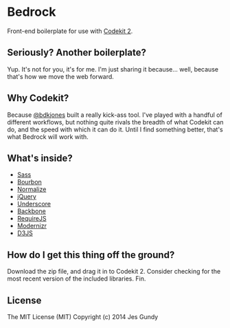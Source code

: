 # Bedrock

Front-end boilerplate for use with [Codekit 2](http://incident57.com/codekit).


## Seriously? Another boilerplate?

Yup. It's not for you, it's for me. I'm just sharing it because... well, because that's how we move the web forward.


## Why Codekit?

Because [@bdkjones](https://github.com/bdkjones) built a really kick-ass tool. I've played with a handful of different workflows, but nothing quite rivals the breadth of what Codekit can do, and the speed with which it can do it. Until I find something better, that's what Bedrock will work with.


## What's inside?

- [Sass](http://sass-lang.com)
- [Bourbon](http://bourbon.io)
- [Normalize](http://necolas.github.io/normalize.css/)
- [jQuery](http://jquery.com)
- [Underscore](http://underscorejs.org)
- [Backbone](http://backbonejs.org)
- [RequireJS](http://requirejs.org)
- [Modernizr](http://modernizr.com)
- [D3JS](http://d3js.org)


## How do I get this thing off the ground?

Download the zip file, and drag it in to Codekit 2. Consider checking for the most recent version of the included libraries. Fin.


## License

The MIT License (MIT) Copyright (c) 2014 Jes Gundy
